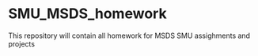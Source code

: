 # SMU_MSDS_homework

This repository will contain all homework for MSDS SMU assighments and projects

